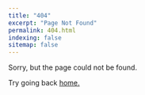 ```yaml
---
title: "404"
excerpt: "Page Not Found"
permalink: 404.html
indexing: false
sitemap: false
---
```


Sorry, but the page could not be found.

Try going back <a href="/">home.</a>